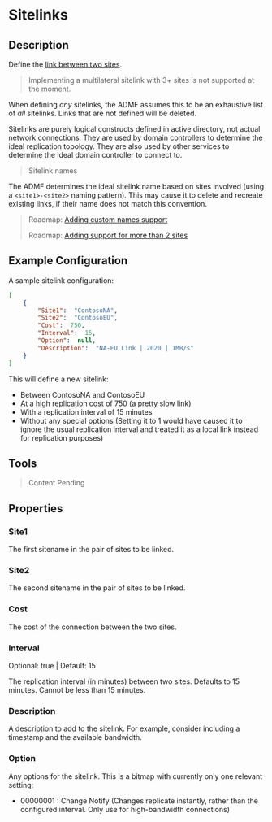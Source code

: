 ﻿# Sitelinks

## Description

Define the [link between two sites](https://docs.microsoft.com/en-us/windows-server/identity/ad-ds/plan/creating-a-site-link-design).

> Implementing a multilateral sitelink with 3+ sites is not supported at the moment.

When defining _any_ sitelinks, the ADMF assumes this to be an exhaustive list of _all_ sitelinks.
Links that are not defined will be deleted.

Sitelinks are purely logical constructs defined in active directory, not actual network connections.
They are used by domain controllers to determine the ideal replication topology.
They are also used by other services to determine the ideal domain controller to connect to.

> Sitelink names

The ADMF determines the ideal sitelink name based on sites involved (using a `<site1>-<site2>` naming pattern).
This may cause it to delete and recreate existing links, if their name does not match this convention.

> Roadmap: [Adding custom names support](https://github.com/ActiveDirectoryManagementFramework/ForestManagement/issues/2)
>
> Roadmap: [Adding support for more than 2 sites](https://github.com/ActiveDirectoryManagementFramework/ForestManagement/issues/3)

## Example Configuration

A sample sitelink configuration:

```json
[
    {
        "Site1":  "ContosoNA",
        "Site2":  "ContosoEU",
        "Cost":  750,
        "Interval":  15,
        "Option":  null,
        "Description":  "NA-EU Link | 2020 | 1MB/s"
    }
]
```

This will define a new sitelink:

+ Between ContosoNA and ContosoEU
+ At a high replication cost of 750 (a pretty slow link)
+ With a replication interval of 15 minutes
+ Without any special options (Setting it to 1 would have caused it to ignore the usual replication interval and treated it as a local link instead for replication purposes)

## Tools

> Content Pending

## Properties

### Site1

The first sitename in the pair of sites to be linked.

### Site2

The second sitename in the pair of sites to be linked.

### Cost

The cost of the connection between the two sites.

### Interval

Optional: true | Default: 15

The replication interval (in minutes) between two sites.
Defaults to 15 minutes.
Cannot be less than 15 minutes.

### Description

A description to add to the sitelink.
For example, consider including a timestamp and the available bandwidth.

### Option

Any options for the sitelink.
This is a bitmap with currently only one relevant setting:

+ 00000001 : Change Notify (Changes replicate instantly, rather than the configured interval. Only use for high-bandwidth connections)
